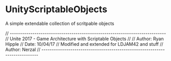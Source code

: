 # UnityScriptableObjects
A simple extendable collection of scritpable objects

// ----------------------------------------------------------------------------
// Unite 2017 - Game Architecture with Scriptable Objects
// 
// Author: Ryan Hipple
// Date:   10/04/17
// Modified and extended for LDJAM42 and stuff
// Author: Nerzal
// ----------------------------------------------------------------------------
